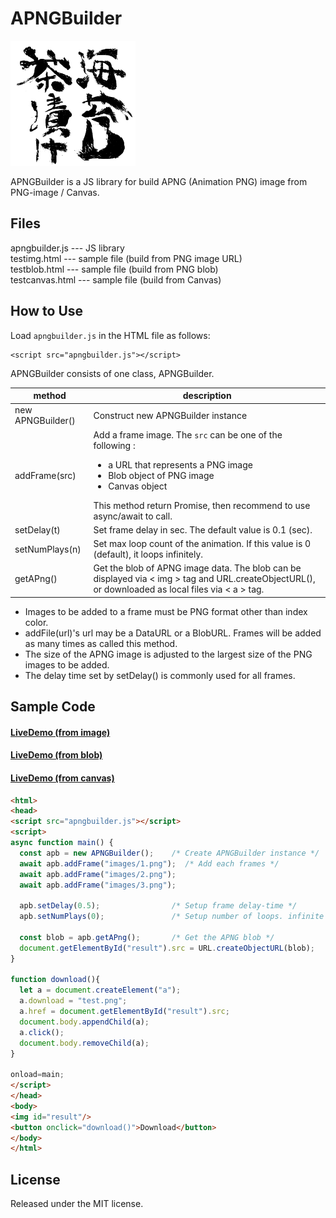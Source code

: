 APNGBuilder
===========

<img src="images/test.png" width="200"/>

APNGBuilder is a JS library for build APNG (Animation PNG) image from PNG-image / Canvas.

## Files
 apngbuilder.js --- JS library  
 testimg.html --- sample file (build from PNG image URL)  
 testblob.html --- sample file (build from PNG blob)  
 testcanvas.html --- sample file (build from Canvas)  

## How to Use

Load `apngbuilder.js` in the HTML file as follows:

```
<script src="apngbuilder.js"></script>
```  

APNGBuilder consists of one class, APNGBuilder.

|method           |  description                                                               |
|-----------------|----------------------------------------------------------------------------|
|new APNGBuilder()| Construct new APNGBuilder instance                                         |
|addFrame(src)    | Add a frame image. The `src` can be one of the following : <ul><li>a URL that represents a PNG image</li><li>Blob object of PNG image</li><li>Canvas object</li></ul> This method return Promise, then recommend to use async/await to call.  |
|setDelay(t)      | Set frame delay in sec. The default value is 0.1 (sec).                    |
|setNumPlays(n)   | Set max loop count of the animation. If this value is 0 (default), it loops infinitely.| 
|getAPng()        | Get the blob of APNG image data. The blob can be displayed via &lt; img &gt; tag and URL.createObjectURL(), or downloaded as local files via &lt; a &gt; tag.|

* Images to be added to a frame must be PNG format other than index color.
* addFile(url)'s url may be a DataURL or a BlobURL. Frames will be added as many times as called this method.   
* The size of the APNG image is adjusted to the largest size of the PNG images to be added.
* The delay time set by setDelay() is commonly used for all frames.


## Sample Code  

#### [LiveDemo (from image)](https://g200kg.github.io/apngbuilder/testimg.html)  
#### [LiveDemo (from blob)](https://g200kg.github.io/apngbuilder/testblob.html)
#### [LiveDemo (from canvas)](https://g200kg.github.io/apngbuilder/testcanvas.html)


```html
<html>
<head>
<script src="apngbuilder.js"></script>
<script>
async function main() {
  const apb = new APNGBuilder();    /* Create APNGBuilder instance */
  await apb.addFrame("images/1.png");  /* Add each frames */
  await apb.addFrame("images/2.png");
  await apb.addFrame("images/3.png");

  apb.setDelay(0.5);                /* Setup frame delay-time */
  apb.setNumPlays(0);               /* Setup number of loops. infinite if 0 */

  const blob = apb.getAPng();       /* Get the APNG blob */
  document.getElementById("result").src = URL.createObjectURL(blob);
}

function download(){
  let a = document.createElement("a");
  a.download = "test.png";
  a.href = document.getElementById("result").src;
  document.body.appendChild(a);
  a.click();
  document.body.removeChild(a);
}

onload=main;
</script>
</head>
<body>
<img id="result"/>
<button onclick="download()">Download</button>
</body>
</html>
```

## License
  Released under the MIT license.